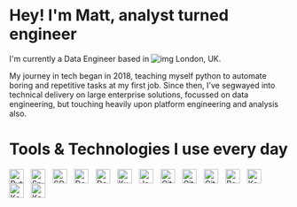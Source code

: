 # Hey! I'm Matt, analyst turned engineer

I'm currently a Data Engineer based in ![img](https://raw.githubusercontent.com/stevenrskelton/flag-icon/master/png/16/country-4x3/gb.png) London, UK. 

My journey in tech began in 2018, teaching myself python to automate boring and repetitive tasks at my first job. 
Since then, I've segwayed into technical delivery on large enterprise solutions, focussed on data engineering, but touching heavily upon platform engineering and analysis also.

# Tools & Technologies I use every day

<img align="left" alt="Python" width="26px" src="https://cdn.jsdelivr.net/gh/devicons/devicon/icons/python/python-original-wordmark.svg" style="padding-right:10px;" />
<img align="left" alt="Spark" width="26px" src="https://spark.apache.org/images/spark-logo-trademark.png" style="padding-right:10px;" />
<img align="left" alt="SQL" width="26px" src="https://cdn-icons-png.flaticon.com/512/2772/2772149.png" style="padding-right:10px;" />
<img align="left" alt="Docker" width="26px" src="https://cdn.jsdelivr.net/gh/devicons/devicon/icons/docker/docker-original.svg" style="padding-right:10px;" />
<img align="left" alt="Docker compose" width="26px" src="https://raw.githubusercontent.com/docker/compose/v2/logo.png" style="padding-right:10px;" />
<img align="left" alt="Kubernetes" width="26px" src="https://cdn.jsdelivr.net/gh/devicons/devicon/icons/kubernetes/kubernetes-plain.svg" style="padding-right:10px;" />
<img align="left" alt="Jenkins" width="26px" src="https://cdn.jsdelivr.net/gh/devicons/devicon/icons/jenkins/jenkins-original.svg" style="padding-right:10px;" />
<img align="left" alt="Git" width="26px" src="https://cdn.jsdelivr.net/gh/devicons/devicon/icons/git/git-original.svg" style="padding-right:10px;" />
<img align="left" alt="GitHub" width="26px" src="https://user-images.githubusercontent.com/3369400/139447912-e0f43f33-6d9f-45f8-be46-2df5bbc91289.png" style="padding-right:10px;" />
<img align="left" alt="GitHub Actions" width="26px" src="https://avatars.githubusercontent.com/u/44036562?s=280&v=4" style="padding-right:10px;" />
<img align="left" alt="Bash" width="26px" src="https://cdn-icons-png.flaticon.com/512/37/37759.png" style="padding-right:10px;" />
<img align="left" alt="Kafka" width="26px" src="https://www.businessprocessincubator.com/wp-content/uploads/thumbnails/thumbnail-152417.png" style="padding-right:10px;" />
<img align="left" alt="Kafka" width="26px" src="https://cdn.jsdelivr.net/gh/devicons/devicon/icons/terraform/terraform-original-wordmark.svg" style="padding-right:10px;" />
<img align="left" alt="Kafka" width="26px" src="https://cdn2.iconfinder.com/data/icons/amazon-aws-stencils/100/Non-Service_Specific_copy__AWS_Cloud-512.png" style="padding-right:10px;" />
